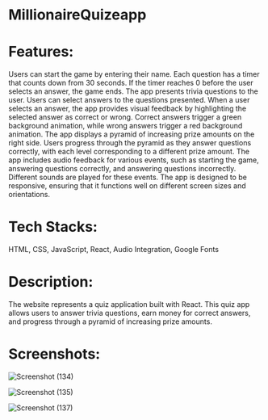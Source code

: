 # MillionaireQuizeapp


# Features:

Users can start the game by entering their name.
Each question has a timer that counts down from 30 seconds. If the timer reaches 0 before the user selects an answer, the game ends.
The app presents trivia questions to the user. Users can select answers to the questions presented.
When a user selects an answer, the app provides visual feedback by highlighting the selected answer as correct or wrong. Correct answers trigger a green background animation, while wrong answers trigger a red background animation.
The app displays a pyramid of increasing prize amounts on the right side. Users progress through the pyramid as they answer questions correctly, with each level corresponding to a different prize amount.
The app includes audio feedback for various events, such as starting the game, answering questions correctly, and answering questions incorrectly. Different sounds are played for these events.
The app is designed to be responsive, ensuring that it functions well on different screen sizes and orientations.

# Tech Stacks: 
HTML, CSS, JavaScript, React, Audio Integration, Google Fonts 

# Description: 
The website represents a quiz application built with React. This quiz app allows users to answer trivia questions, earn money for correct answers, and progress through a pyramid of increasing prize amounts.

# Screenshots:

![Screenshot (134)](https://github.com/user-attachments/assets/ba59e711-6bb9-4676-bc88-7762471c1e20)


![Screenshot (135)](https://github.com/user-attachments/assets/23faaf12-6cf9-4804-bfce-0c0f5dd96df4)

![Screenshot (137)](https://github.com/user-attachments/assets/90d21b3a-1042-4961-957c-dc119cb9165f)

